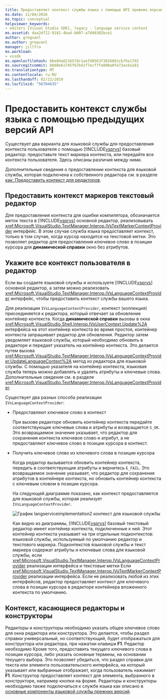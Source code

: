 ```yaml
---
title: Предоставляет контекст службы языка с помощью API прежних версий | Документация Майкрософт
ms.date: 11/04/2016
ms.topic: conceptual
helpviewer_keywords:
- editors [Visual Studio SDK], legacy - language service context
ms.assetid: daa2df22-9181-4bad-b007-a7d40302bce1
author: gregvanl
ms.author: gregvanl
manager: jillfra
ms.workload:
- vssdk
ms.openlocfilehash: 66e8da821657dc1aefd8563f3826891cb75e1792
ms.sourcegitcommit: b0d8e61745f67bd1f7ecf7fe080a0fe73ac6a181
ms.translationtype: MT
ms.contentlocale: ru-RU
ms.lasthandoff: 02/22/2019
ms.locfileid: "56704635"
---
```

# <a name="provide-a-language-service-context-by-using-the-legacy-api"></a>Предоставить контекст службы языка с помощью предыдущих версий API
Существует два варианта для языковой службы для предоставления контекста пользователя с помощью [!INCLUDE[vsprvs](../code-quality/includes/vsprvs_md.md)] базовый редактор: предоставьте текст маркера контекста, или передайте все контекста пользователя. Здесь описаны различия между ними.

 Дополнительные сведения о предоставлении контекста для языковой службы, которая подключена к собственного редактора см. в разделе [как: Предоставить контекст для редакторов](../extensibility/how-to-provide-context-for-editors.md).

## <a name="provide-text-marker-context-to-the-editor"></a>Предоставить контекст маркеров текстовый редактор
 Для предоставления контекста для ошибки компилятора, обозначается меток текста в [!INCLUDE[vsprvs](../code-quality/includes/vsprvs_md.md)] основной редактор, реализовывать <xref:Microsoft.VisualStudio.TextManager.Interop.IVsTextMarkerContextProvider> интерфейс. В этом случае служба языка предоставляет контекст, только в том случае, когда курсор находится на текстовой метки. Это позволяет редактор для предоставления ключевое слово в позиции курсора для **динамической справки** окно без атрибутов.

## <a name="provide-all-user-context-to-the-editor"></a>Укажите все контекст пользователя в редактор
 Если вы создаете языковой службы и используете [!INCLUDE[vsprvs](../code-quality/includes/vsprvs_md.md)] основной редактор, а затем можно реализовать <xref:Microsoft.VisualStudio.TextManager.Interop.IVsLanguageContextProvider> интерфейс, чтобы предоставить контекст службы вашего языка.

 Для реализации `IVsLanguageContextProvider`, контекст (коллекция) присоединяется к редактора, который отвечает за обновление контейнер контекста. Когда **динамической справки** вызовы в окна <xref:Microsoft.VisualStudio.Shell.Interop.IVsUserContext.Update%2A> интерфейса на этот контейнер контекста во время простоя, контейнер контекста запрашивает редактор для обновления. Редактор затем уведомляет языковой службы, который необходимо обновить в редакторе и передает указатель на контейнер контекста. Это делается путем вызова <xref:Microsoft.VisualStudio.TextManager.Interop.IVsLanguageContextProvider.UpdateLanguageContext%2A> метод из редактора для языковой службы. С помощью указателя на контейнер контекста, языковая служба теперь можно добавлять и удалять атрибуты и ключевые слова. Дополнительные сведения см. в разделе <xref:Microsoft.VisualStudio.TextManager.Interop.IVsLanguageContextProvider>.

 Существует два разных способа реализации `IVsLanguageContextProvider`:

- Предоставляют ключевое слово в контекст

   При вызове редакторе обновить контейнер контекста передайте соответствующие ключевые слова и атрибуты и возвращается `S_OK`. Это возвращаемое значение указывает, что редактор для сохранения контекста ключевое слово и атрибут, а не предоставляют ключевое слово в позиции курсора в контекст.

- Получить ключевое слово из ключевого слова в позиции курсора

   Когда редактор вызывается обновить контейнер контекста, передать в соответствующие атрибуты и вернитесь `E_FAIL`. Это возвращаемое значение указывает, что редактор для сохранения атрибутов в контейнере контекста, но обновить контейнер контекста с ключевым словом в позиции курсора.

  На следующей диаграмме показано, как контекст предоставляется для языковой службы, которая реализует `IVsLanguageContextProvider`.

  ![График langserviceimplementation2](../extensibility/media/vslanguageservice2.gif "vsLanguageService2") контекст для языковой службы

  Как видно из диаграммы, [!INCLUDE[vsprvs](../code-quality/includes/vsprvs_md.md)] базовый текстовый редактор имеет контейнер контекста, подключенные к ней. Этот контейнер контекста указывает на три отдельные подконтекстов: языковой службы, используемый по умолчанию редактор и текстового маркера. Подконтекстов языковой службы и текст маркера содержат атрибуты и ключевые слова для языковой службы, если <xref:Microsoft.VisualStudio.TextManager.Interop.IVsLanguageContextProvider> реализации интерфейса и текстовые метки Если <xref:Microsoft.VisualStudio.TextManager.Interop.IVsTextMarkerContextProvider> реализации интерфейса. Если не реализовать любой из этих интерфейсов, редактор предоставляет контекст для ключевого слова в позиции курсора в редакторе контейнера вложенного контекста по умолчанию.

## <a name="context-guidelines-for-editors-and-designers"></a>Контекст, касающиеся редакторы и конструкторы
 Редакторы и конструкторы необходимо указать общее ключевое слово для окна редактора или конструктора. Это делается, чтобы раздел справки универсальный, но соответствующий, будет отображаться для конструктора или редактора, при нажатии клавиши **F1**. Редактор необходимо Кроме того, предоставить текущего ключевого слова в позиции курсора, либо указать основные термины, на основании текущего выбора. Это позволяет убедиться, что раздел справки для текста или элемента пользовательского интерфейса, на который указывает или выбранные отображает, когда пользователь нажимает **F1**. Конструктор предоставляет контекст для элемента, выбранного в конструкторе, например кнопки на форме. Редакторы и конструкторы необходимо также подключаться к службе языка как описано в [основные компоненты языковой службы прежних версий](../extensibility/internals/legacy-language-service-essentials.md).